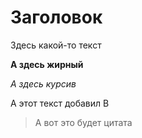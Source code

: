 # Заголовок

Здесь какой-то текст

**А здесь жирный**

*А здесь курсив*

А этот текст добавил B

> А вот это будет цитата